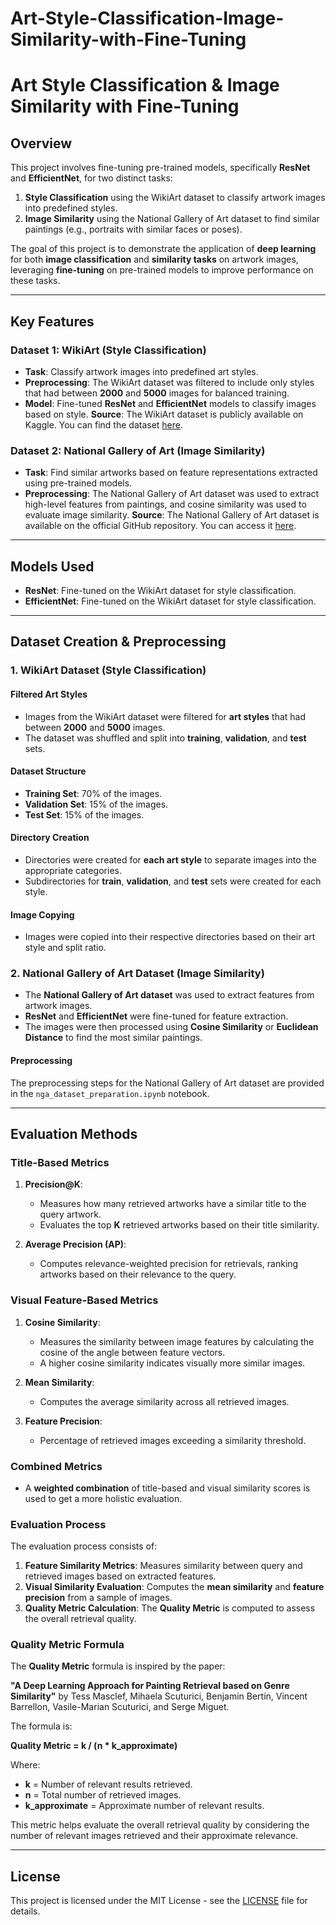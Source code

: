 # Art-Style-Classification-Image-Similarity-with-Fine-Tuning

# Art Style Classification & Image Similarity with Fine-Tuning

## Overview
This project involves fine-tuning pre-trained models, specifically **ResNet** and **EfficientNet**, for two distinct tasks:

1. **Style Classification** using the WikiArt dataset to classify artwork images into predefined styles.
2. **Image Similarity** using the National Gallery of Art dataset to find similar paintings (e.g., portraits with similar faces or poses).

The goal of this project is to demonstrate the application of **deep learning** for both **image classification** and **similarity tasks** on artwork images, leveraging **fine-tuning** on pre-trained models to improve performance on these tasks.

---

## Key Features

### Dataset 1: **WikiArt (Style Classification)**

- **Task**: Classify artwork images into predefined art styles.
- **Preprocessing**: The WikiArt dataset was filtered to include only styles that had between **2000** and **5000** images for balanced training.
- **Model**: Fine-tuned **ResNet** and **EfficientNet** models to classify images based on style.
**Source**: The WikiArt dataset is publicly available on Kaggle. You can find the dataset [here](https://www.kaggle.com/datasets/simolopes/wikiart-all-artpieces).
    
### Dataset 2: **National Gallery of Art (Image Similarity)**

- **Task**: Find similar artworks based on feature representations extracted using pre-trained models.
- **Preprocessing**: The National Gallery of Art dataset was used to extract high-level features from paintings, and cosine similarity  was used to evaluate image similarity.
**Source**: The National Gallery of Art dataset is available on the official GitHub repository. You can access it [here](https://github.com/NationalGalleryOfArt/opendata).  
---

## Models Used

- **ResNet**: Fine-tuned on the WikiArt dataset for style classification.
- **EfficientNet**: Fine-tuned on the WikiArt dataset for style classification.

---

## Dataset Creation & Preprocessing

### 1. **WikiArt Dataset (Style Classification)**

#### Filtered Art Styles
- Images from the WikiArt dataset were filtered for **art styles** that had between **2000** and **5000** images.
- The dataset was shuffled and split into **training**, **validation**, and **test** sets.

#### Dataset Structure

- **Training Set**: 70% of the images.
- **Validation Set**: 15% of the images.
- **Test Set**: 15% of the images.

#### Directory Creation

- Directories were created for **each art style** to separate images into the appropriate categories.
- Subdirectories for **train**, **validation**, and **test** sets were created for each style.

#### Image Copying

- Images were copied into their respective directories based on their art style and split ratio.

### 2. **National Gallery of Art Dataset (Image Similarity)**

- The **National Gallery of Art dataset** was used to extract features from artwork images.
- **ResNet** and **EfficientNet** were fine-tuned for feature extraction.
- The images were then processed using **Cosine Similarity** or **Euclidean Distance** to find the most similar paintings.

#### Preprocessing

The preprocessing steps for the National Gallery of Art dataset are provided in the `nga_dataset_preparation.ipynb` notebook.

---

## Evaluation Methods

### Title-Based Metrics

1. **Precision@K**: 
   - Measures how many retrieved artworks have a similar title to the query artwork.
   - Evaluates the top **K** retrieved artworks based on their title similarity.

2. **Average Precision (AP)**: 
   - Computes relevance-weighted precision for retrievals, ranking artworks based on their relevance to the query.

### Visual Feature-Based Metrics

1. **Cosine Similarity**: 
   - Measures the similarity between image features by calculating the cosine of the angle between feature vectors.
   - A higher cosine similarity indicates visually more similar images.

2. **Mean Similarity**: 
   - Computes the average similarity across all retrieved images.

3. **Feature Precision**: 
   - Percentage of retrieved images exceeding a similarity threshold.

### Combined Metrics

- A **weighted combination** of title-based and visual similarity scores is used to get a more holistic evaluation.

### Evaluation Process

The evaluation process consists of:
1. **Feature Similarity Metrics**: Measures similarity between query and retrieved images based on extracted features.
2. **Visual Similarity Evaluation**: Computes the **mean similarity** and **feature precision** from a sample of images.
3. **Quality Metric Calculation**: The **Quality Metric** is computed to assess the overall retrieval quality.

### Quality Metric Formula

The **Quality Metric** formula is inspired by the paper:

**"A Deep Learning Approach for Painting Retrieval based on Genre Similarity"** by Tess Masclef, Mihaela Scuturici, Benjamin Bertin, Vincent Barrellon, Vasile-Marian Scuturici, and Serge Miguet.

The formula is:

**Quality Metric = k / (n * k_approximate)**

Where:
- **k** = Number of relevant results retrieved.
- **n** = Total number of retrieved images.
- **k_approximate** = Approximate number of relevant results.

This metric helps evaluate the overall retrieval quality by considering the number of relevant images retrieved and their approximate relevance.

---

## License

This project is licensed under the MIT License - see the [LICENSE](LICENSE) file for details.
